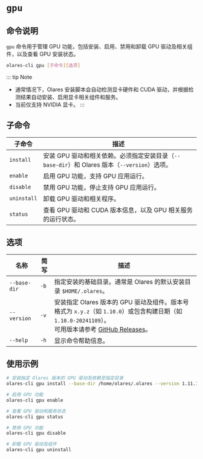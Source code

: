 # `gpu`

## 命令说明

`gpu` 命令用于管理 GPU 功能，包括安装、启用、禁用和卸载 GPU 驱动及相关组件，以及查看 GPU 安装状态。

```bash
olares-cli gpu [子命令][选项]
```

::: tip Note

- 通常情况下，Olares 安装脚本会自动检测显卡硬件和 CUDA 驱动，并根据检测结果自动安装、启用显卡相关组件和服务。
- 当前仅支持 NVIDIA 显卡。
:::

## 子命令

| 子命令         | 描述                                                               |
|-------------|------------------------------------------------------------------|
| `install`   | 安装 GPU 驱动和相关依赖。必须指定安装目录（`--base-dir`）和 Olares 版本（`--version`）选项。 |
| `enable`    | 启用 GPU 功能，支持 GPU 应用运行。                                           |
| `disable`   | 禁用 GPU 功能，停止支持 GPU 应用运行。                                         |
| `uninstall` | 卸载 GPU 驱动和相关程序。                                                  |
| `status`    | 查看 GPU 驱动和 CUDA 版本信息，以及 GPU 相关服务的运行状态。                           |

## 选项

| 名称           | 简写   | 描述                                                                                                                                                         |
|--------------|------|------------------------------------------------------------------------------------------------------------------------------------------------------------|
| `--base-dir` | `-b` | 指定安装的基础目录。通常是 Olares 的默认安装目录 `$HOME/.olares`。                                                                                                              |
| `--version`  | `-v` | 安装指定 Olares 版本的 GPU 驱动及组件。版本号格式为 `x.y.z`（如 `1.10.0`）或包含构建日期（如 `1.10.0-20241109`）。<br>可用版本请参考 [GitHub Releases](https://github.com/beclab/Olares/releases)。 | |
| `--help`     | `-h` | 显示命令帮助信息。                                                                                                                                                  |

## 使用示例
```bash
# 安装指定 Olares 版本的 GPU 驱动及依赖至指定目录
olares-cli gpu install --base-dir /home/olares/.olares --version 1.11.1-rc.4

# 启用 GPU 功能
olares-cli gpu enable

# 查看 GPU 驱动和服务状态
olares-cli gpu status

# 禁用 GPU 功能
olares-cli gpu disable

# 卸载 GPU 驱动及组件
olares-cli gpu uninstall

```


